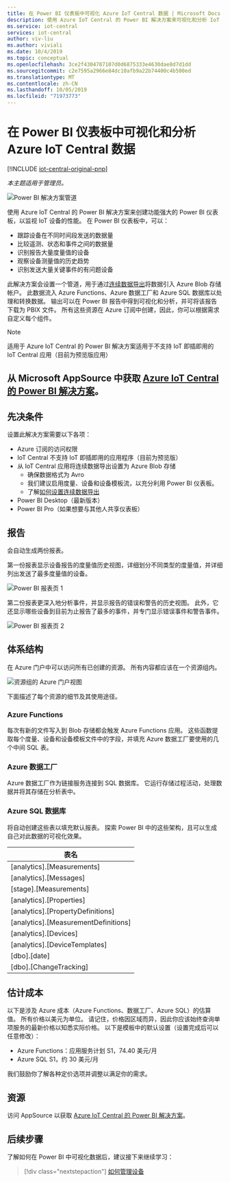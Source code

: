 ```yaml
---
title: 在 Power BI 仪表板中可视化 Azure IoT Central 数据 | Microsoft Docs
description: 使用 Azure IoT Central 的 Power BI 解决方案来可视化和分析 IoT Central 数据。
ms.service: iot-central
services: iot-central
author: viv-liu
ms.author: viviali
ms.date: 10/4/2019
ms.topic: conceptual
ms.openlocfilehash: 3ce2f4304787107d0d6875333e4630dae8d7d1dd
ms.sourcegitcommit: c2e7595a2966e84dc10afb9a22b74400c4b500ed
ms.translationtype: MT
ms.contentlocale: zh-CN
ms.lasthandoff: 10/05/2019
ms.locfileid: "71973773"
---
```

# <a name="visualize-and-analyze-your-azure-iot-central-data-in-a-power-bi-dashboard"></a>在 Power BI 仪表板中可视化和分析 Azure IoT Central 数据

[!INCLUDE [iot-central-original-pnp](../../includes/iot-central-original-pnp-note.md)]

*本主题适用于管理员。*

![Power BI 解决方案管道](media/howto-connect-powerbi/iot-continuous-data-export.png)

使用 Azure IoT Central 的 Power BI 解决方案来创建功能强大的 Power BI 仪表板，以监视 IoT 设备的性能。 在 Power BI 仪表板中，可以：
- 跟踪设备在不同时间段发送的数据量
- 比较遥测、状态和事件之间的数据量
- 识别报告大量度量值的设备
- 观察设备测量值的历史趋势
- 识别发送大量关键事件的有问题设备

此解决方案会设置一个管道，用于通过[连续数据导出](howto-export-data.md)将数据引入 Azure Blob 存储帐户。 此数据流入 Azure Functions、Azure 数据工厂和 Azure SQL 数据库以处理和转换数据。 输出可以在 Power BI 报告中得到可视化和分析，并可将该报告下载为 PBIX 文件。 所有这些资源在 Azure 订阅中创建，因此，你可以根据需求自定义每个组件。

> [!Note] 
> 适用于 Azure IoT Central 的 Power BI 解决方案适用于不支持 IoT 即插即用的 IoT Central 应用（目前为预览版应用）

## <a name="get-the-power-bi-solution-for-azure-iot-centralhttpsakamsiotcentralpowerbisolutiontemplate-from-microsoft-appsource"></a>从 Microsoft AppSource 中获取 [Azure IoT Central 的 Power BI 解决方案](https://aka.ms/iotcentralpowerbisolutiontemplate)。

## <a name="prerequisites"></a>先决条件
设置此解决方案需要以下各项：
- Azure 订阅的访问权限
- IoT Central 不支持 IoT 即插即用的应用程序（目前为预览版）
- 从 IoT Central 应用将连续数据导出设置为 Azure Blob 存储
    - 确保数据格式为 Avro
    - 我们建议启用度量、设备和设备模板流，以充分利用 Power BI 仪表板。
    - 了解[如何设置连续数据导出](howto-export-data-blob-storage.md)
- Power BI Desktop（最新版本）
- Power BI Pro（如果想要与其他人共享仪表板）

## <a name="reports"></a>报告

会自动生成两份报表。 

第一份报表显示设备报告的度量值历史视图，详细划分不同类型的度量值，并详细列出发送了最多度量值的设备。

![Power BI 报表页 1](media/howto-connect-powerbi/template-page1-hasdata.PNG)

第二份报表更深入地分析事件，并显示报告的错误和警告的历史视图。 此外，它还显示哪些设备到目前为止报告了最多的事件，并专门显示错误事件和警告事件。

![Power BI 报表页 2](media/howto-connect-powerbi/template-page2-hasdata.PNG)

## <a name="architecture"></a>体系结构
在 Azure 门户中可以访问所有已创建的资源。 所有内容都应该在一个资源组内。

![资源组的 Azure 门户视图](media/howto-connect-powerbi/azure-deployment.PNG)

下面描述了每个资源的细节及其使用途径。

### <a name="azure-functions"></a>Azure Functions
每次有新的文件写入到 Blob 存储都会触发 Azure Functions 应用。 这些函数提取每个度量、设备和设备模板文件中的字段，并填充 Azure 数据工厂要使用的几个中间 SQL 表。

### <a name="azure-data-factory"></a>Azure 数据工厂
Azure 数据工厂作为链接服务连接到 SQL 数据库。 它运行存储过程活动，处理数据并将其存储在分析表中。

### <a name="azure-sql-database"></a>Azure SQL 数据库
将自动创建这些表以填充默认报表。 探索 Power BI 中的这些架构，且可以生成自己对此数据的可视化效果。

| 表名 |
|------------|
|[analytics].[Measurements]|
|[analytics].[Messages]|
|[stage].[Measurements]|
|[analytics].[Properties]|
|[analytics].[PropertyDefinitions]|
|[analytics].[MeasurementDefinitions]|
|[analytics].[Devices]|
|[analytics].[DeviceTemplates]|
|[dbo].[date]|
|[dbo].[ChangeTracking]|

## <a name="estimated-costs"></a>估计成本

以下是涉及 Azure 成本（Azure Functions、数据工厂、Azure SQL）的估算值。 所有价格以美元为单位。 请记住，价格因区域而异，因此你应该始终查询单项服务的最新价格以知悉实际价格。
以下是模板中的默认设置（设置完成后可以任意修改）：

- Azure Functions：应用服务计划 S1，74.40 美元/月
- Azure SQL S1，约 30 美元/月

我们鼓励你了解各种定价选项并调整以满足你的需求。

## <a name="resources"></a>资源

访问 AppSource 以获取 [Azure IoT Central 的 Power BI 解决方案](https://aka.ms/iotcentralpowerbisolutiontemplate)。

## <a name="next-steps"></a>后续步骤

了解如何在 Power BI 中可视化数据后，建议接下来继续学习：

> [!div class="nextstepaction"]
> [如何管理设备](howto-manage-devices.md)